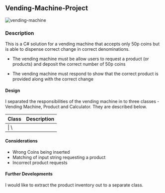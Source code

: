 ## Vending-Machine-Project

![vending-machine](https://media.licdn.com/mpr/mpr/p/3/005/093/1c1/3d3c719.jpg)


### Description
This is a C# solution for a vending machine that accepts only 50p coins but is able to dispense correct change in correct denominations.

- The vending machine must be allow users to request a product (or products) and deposit the correct number of 50p coins

- The vending machine must respond to show that the correct product is provided along with the correct change


#### Design
I separated the responsibilities of the vending machine in to three classes - Vending Machine, Product and Calculator. They are described below.

| Class  | Description |
| ------ | ----------- |
|   \|  \ |


#### Considerations
- Wrong Coins being inserted
- Matching of input string requesting a product
- Incorrect product requests

#### Further Developments
I would like to extract the product inventory out to a separate class.
